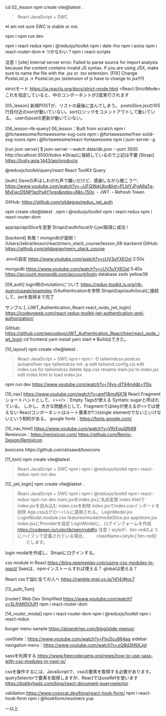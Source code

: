 cd 02_lesson
npm create vite@latest .
> React
> JavaScript + SWC

※I am not sure SWC is stable or not.

npm i
npm run dev

npm i react-redux
npm i @reduxjs/toolkit
npm i date-fns
npm i axios
npm i react-router-dom
※ つかなわい？npm i react-scripts

注意！[vite] Internal server error: Failed to parse source for import analysis because the content contains invalid JS syntax. If you are using JSX, make sure to name the file with the .jsx or .tsx extension.
[FIX] Change PostsList.js → PostsList.jsx
(extension of js have to change to jsx!!!!)


strictモード
https://ja.reactjs.org/docs/strict-mode.html
<React.StrictMode>
これを指定していると、中のコンポーネントが2度実行されます


[05_lesson]
新規POSTが、リストの最後に並んでしまう。
postsSlice.jsxの105行目付近のsortが動いていない。sortロジックをコメントアウトして動いている。
userのpostの更新が動いていない。


[06_lesson-rtk-query]
06_lesson：Built from scratch
npm i @fortawesome/fontawesome-svg-core
npm i @fortawesome/free-solid-svg-icons
npm i @fortawesome/react-fontawesome
npm i json-server -g

[run json server]
$ json-server --watch data/db.json --port 3500
http://localhost:3500/todos
※Strapiに接続しているので上記は不要
[Strapi]
https://lusty.asia:1443/api/products

@reduxjs/toolkit/query/react
React ToolKit Query

[auth]
Daveの声はしわがれ声で嫌いだけど、感謝しながら聴こう^^;
https://www.youtube.com/watch?v=-JJFQ9bkUbo&list=PLldYJFgA6aTq-MvEwcD5NP1azPxAY1xgo&index=8&t=150s
・JWT
・Refresh Token

GitHub: https://github.com/gitdagray/redux_jwt_auth

npm create vite@latest .
npm i @reduxjs/toolkit
npm i react-redux
npm i react-router-dom

app/api/apiSliceを変更
Strapiのauth/localからjwt取得に成功！




[backend] 失敗！mongodbが面倒！
/Users/zebra/lesson/react/mern_stack_course/lesson_08-backend
GitHub: https://github.com/gitdagray/mern_stack_course

.envの設定
https://www.youtube.com/watch?v=cUV3uYXEOxI
2:50s

mongodb
https://www.youtube.com/watch?v=cUV3uYXEOxI
5:40s
https://account.mongodb.com/account/login
database
zeds
yellow39


[09_auth]
login時のmutationについて
https://redux-toolkit.js.org/rtk-query/usage/examples
のAuthenticationを参照
Strapiのapi/auth/localに接続して、jwtを取得まで完了

サンプル
[../JWT_Authentication_React-react_node_jwt_login]
https://codevoweb.com/react-redux-toolkit-jwt-authentication-and-authorization/

GitHub: https://github.com/wpcodevo/JWT_Authentication_React/tree/react_node_jwt_login
cd frontend
yarn install
yarn start
※ Buildはできた。


[10_layout]
npm create vite@latest .
> React
> JavaScript + SWC
npm i
npm i -D tailwindcss postcss autoprefixer
npx tailwindcss init -p
> edit tailwind.config.cjs
> edit index.css for tailwindcss
> delete App.css
> rename main.jsx to index.jsx
> edit index.html to load index.jsx


npm run dev
https://www.youtube.com/watch?v=74ys-dT94mA&t=115s


[10_nav]
https://www.youtube.com/watch?v=amf18mxNX18
React.Fragment ショートハンドとして、<></>：Empty Tagsが使える
Syntatic sugarと呼ばれている。
しかし、大きな問題点として、Fragmentではkeyが使えるが<>では使えない
Reactコンポーネントはルート要素が1つ(single element)でないといけないという制約がある。
google fonts：https://fonts.google.com/


[10_nav_html]
https://www.youtube.com/watch?v=VRrEquQfh88
Remixicon：https://remixicon.com/
https://github.com/Remix-Design/RemixIcon
<link href="https://cdn.jsdelivr.net/npm/remixicon@2.5.0/fonts/remixicon.css" rel="stylesheet">
boxicons
https://github.com/atisawd/boxicons




[11_tom]
npm create vite@latest .
> React
> JavaScript + SWC
npm i
npm i @reduxjs/toolkit
npm i react-redux
npm run dev

[12_jwt_login]
npm create vite@latest .
> React
> JavaScript + SWC
npm i
npm i @reduxjs/toolkit
npm i react-redux
npm run dev
> main.jsxをindex.jsxに名前変更
> index.htmlでindex.jsxを読み込む
> index.cssを削除
> index.jsxでindex.cssインポートを削除
> App.cssはグローバルに適用される。
> LoginModal.jsx
> LoginModal.module.css
> features/modal/modalSlice.jsx
> app/store.jsx
> index.jsxにProviderを設定
> LoginModalに、ログインフォームを作成
　https://codepen.io/colorlib/pen/rxddKy
注意！styleが、btn-redのようにハイフンで定義されている場合、
　　className={style.['btn-red]}
　　とします。

login modalを作成し、Strapiにログインする。

css module in React
https://blog.openreplay.com/using-css-modules-in-react/
Saasは、npmインストールすれば使える？
globalは使える？

React cssで悩む全ての人へ
https://ramble.impl.co.jp/1414/#toc7

[13_auth_Tom]

[router]
Web Dev Simplified
https://www.youtube.com/watch?v=SLfhMt5OUPI
npm i react-router-dom

[14_router_modal]
npm i react-router-dom
npm i @reduxjs/toolkit
npm i react-redux

burger menu sample
https://alvarotrigo.com/blog/slide-menus/

useState：https://www.youtube.com/watch?v=Fhu5cu864ag
sidebar navigation menu：https://www.youtube.com/watch?v=zQBd3hNXJgI

sassを利用する
https://www.freecodecamp.org/news/how-to-use-sass-with-css-modules-in-next-js/

cssを操作するには、JavaScriptで、cssの要素を取得する必要があります。
querySelectorで要素を取得しますが、ReactではuseRefを使います
https://bobbyhadz.com/blog/react-document-queryselector


validation
https://www.copycat.dev/blog/react-hook-form/
npm i react-hook-form
npm i @hookform/resolvers yup



ー以上
